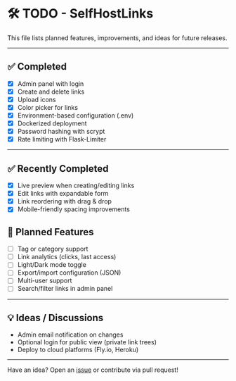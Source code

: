 # 🛠️ TODO - SelfHostLinks

This file lists planned features, improvements, and ideas for future releases.

---

## ✅ Completed
- [x] Admin panel with login
- [x] Create and delete links
- [x] Upload icons
- [x] Color picker for links
- [x] Environment-based configuration (.env)
- [x] Dockerized deployment
- [x] Password hashing with scrypt
- [x] Rate limiting with Flask-Limiter

---

## ✅ Recently Completed
- [x] Live preview when creating/editing links
- [x] Edit links with expandable form
- [x] Link reordering with drag & drop
- [x] Mobile-friendly spacing improvements

## 🚧 Planned Features
- [ ] Tag or category support
- [ ] Link analytics (clicks, last access)
- [ ] Light/Dark mode toggle
- [ ] Export/import configuration (JSON)
- [ ] Multi-user support
- [ ] Search/filter links in admin panel

---

## 💡 Ideas / Discussions
- Admin email notification on changes
- Optional login for public view (private link trees)
- Deploy to cloud platforms (Fly.io, Heroku)

---

Have an idea? Open an [issue](https://github.com/peppinosh/SelfHostLinks/issues) or contribute via pull request!

